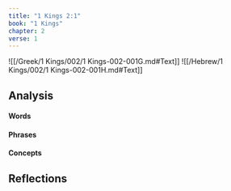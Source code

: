 ```yaml
---
title: "1 Kings 2:1"
book: "1 Kings"
chapter: 2
verse: 1
---
```

![[/Greek/1 Kings/002/1 Kings-002-001G.md#Text]]
![[/Hebrew/1 Kings/002/1 Kings-002-001H.md#Text]]

## Analysis

#### Words

#### Phrases

#### Concepts

## Reflections
